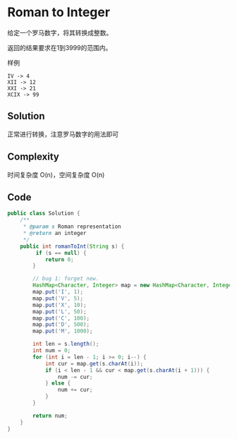 # Roman to Integer

给定一个罗马数字，将其转换成整数。

返回的结果要求在1到3999的范围内。

样例

    IV -> 4
    XII -> 12
    XXI -> 21
    XCIX -> 99

## Solution

正常进行转换，注意罗马数字的用法即可

## Complexity

时间复杂度 O(n)，空间复杂度 O(n)

## Code

```java
public class Solution {
    /**
     * @param s Roman representation
     * @return an integer
     */
    public int romanToInt(String s) {
         if (s == null) {
            return 0;
        }

        // bug 1: forget new.
        HashMap<Character, Integer> map = new HashMap<Character, Integer>();
        map.put('I', 1);
        map.put('V', 5);
        map.put('X', 10);
        map.put('L', 50);
        map.put('C', 100);
        map.put('D', 500);
        map.put('M', 1000);

        int len = s.length();
        int num = 0;
        for (int i = len - 1; i >= 0; i--) {
            int cur = map.get(s.charAt(i));
            if (i < len - 1 && cur < map.get(s.charAt(i + 1))) {
                num -= cur;
            } else {
                num += cur;
            }
        }

        return num;
    }
}

```

